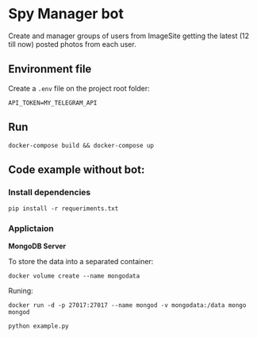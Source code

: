 # Spy Manager bot

Create and manager groups of users from ImageSite getting the latest (12 till now) posted photos from each user.


## Environment file

Create a `.env` file on the project root folder:

`API_TOKEN=MY_TELEGRAM_API`

## Run

`docker-compose build && docker-compose up`

## Code example without bot:

### Install dependencies

`pip install -r requeriments.txt`

### Applictaion

**MongoDB Server**

To store the data into a separated container:

`docker volume create --name mongodata`

Runing:

`docker run -d -p 27017:27017 --name mongod -v mongodata:/data mongo mongod`

`python example.py`